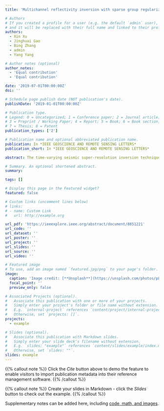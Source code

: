 ```yaml
---
title: 'Multichannel reflectivity inversion with sparse group regularization based on HPPSG algorithm'

# Authors
# If you created a profile for a user (e.g. the default `admin` user), write the username (folder name) here
# and it will be replaced with their full name and linked to their profile.
authors:
  - Xin Xu
  - Jinghuai Gao
  - Bing Zhang
  - admin
  - Yang Yang

# Author notes (optional)
author_notes:
  - 'Equal contribution'
  - 'Equal contribution'

date: '2019-07-01T00:00:00Z'
doi: ''

# Schedule page publish date (NOT publication's date).
publishDate: '2019-01-01T00:00:00Z'

# Publication type.
# Legend: 0 = Uncategorized; 1 = Conference paper; 2 = Journal article;
# 3 = Preprint / Working Paper; 4 = Report; 5 = Book; 6 = Book section;
# 7 = Thesis; 8 = Patent
publication_types: ['2']

# Publication name and optional abbreviated publication name.
publication: In *IEEE GEOSCIENCE AND REMOTE SENSING LETTERS*
publication_short: In *IEEE GEOSCIENCE AND REMOTE SENSING LETTERS*

abstract: The time-varying seismic super-resolution inversion technique becomes more and more attractive in seismic exploration. However, most existing inversion methods suffer from amplitude loss and manual adjustment parameters. In this letter, we present an adaptive time-varying seismic super-resolution inversion method based on the L p (0 <; p <; 1) regularization to address these issues. First, the L p -norm with 0 <; p <; 1 is applied to constrain the reflectivity to obtain a sparser and more robust solution than the L 1 regularization. To solve the nonconvex inversion problem adaptively, second, we provide a new algorithm called singular value decomposition (SVD)-Hadamard product parametrization (HPP). The idea of the new algorithm is to apply an HPP to express the L p (0 <; p ≤ 1) regularization into a sum of the L 2 regularizations that are easy to be programed and solved. Then, the SVD is adopted to solve each L 2 regularization. It is convenient to apply the L-curve method or its variants to determine the regularization parameters at each iteration for finishing the inversion adaptively. Finally, synthetic and field data examples are tested to validate the effectiveness of the proposed method. 

# Summary. An optional shortened abstract.
summary:

tags: []

# Display this page in the Featured widget?
featured: false

# Custom links (uncomment lines below)
# links:
# - name: Custom Link
#   url: http://example.org

url_pdf: 'https://ieeexplore.ieee.org/abstract/document/8851221'
url_code: ''
url_dataset: ''
url_poster: ''
url_project: ''
url_slides: ''
url_source: ''
url_video: ''

# Featured image
# To use, add an image named `featured.jpg/png` to your page's folder.
image:
  caption: 'Image credit: [**Unsplash**](https://unsplash.com/photos/pLCdAaMFLTE)'
  focal_point: ''
  preview_only: false

# Associated Projects (optional).
#   Associate this publication with one or more of your projects.
#   Simply enter your project's folder or file name without extension.
#   E.g. `internal-project` references `content/project/internal-project/index.md`.
#   Otherwise, set `projects: []`.
projects:
  - example

# Slides (optional).
#   Associate this publication with Markdown slides.
#   Simply enter your slide deck's filename without extension.
#   E.g. `slides: "example"` references `content/slides/example/index.md`.
#   Otherwise, set `slides: ""`.
slides: example
---
```


{{% callout note %}}
Click the _Cite_ button above to demo the feature to enable visitors to import publication metadata into their reference management software.
{{% /callout %}}

{{% callout note %}}
Create your slides in Markdown - click the _Slides_ button to check out the example.
{{% /callout %}}

Supplementary notes can be added here, including [code, math, and images](https://wowchemy.com/docs/writing-markdown-latex/).
